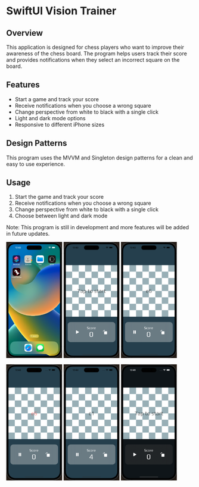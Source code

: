 # SwiftUI Vision Trainer

## Overview
This application is designed for chess players who want to improve their awareness of the chess board. The program helps users track their score and provides notifications when they select an incorrect square on the board.

## Features
- Start a game and track your score
- Receive notifications when you choose a wrong square
- Change perspective from white to black with a single click
- Light and dark mode options
- Responsive to different iPhone sizes

## Design Patterns
This program uses the MVVM and Singleton design patterns for a clean and easy to use experience.

## Usage
1. Start the game and track your score
2. Receive notifications when you choose a wrong square
3. Change perspective from white to black with a single click
4. Choose between light and dark mode

Note: This program is still in development and more features will be added in future updates.

<p float="left">
  <img src="Pictures/1.png" width="150" />
  <img src="Pictures/2.png" width="150" /> 
  <img src="Pictures/3.png" width="150" /> 
</p>
<p float="left">
  <img src="Pictures/4.png" width="150" />
  <img src="Pictures/5.png" width="150" />
  <img src="Pictures/6.png" width="150" />
</p>

